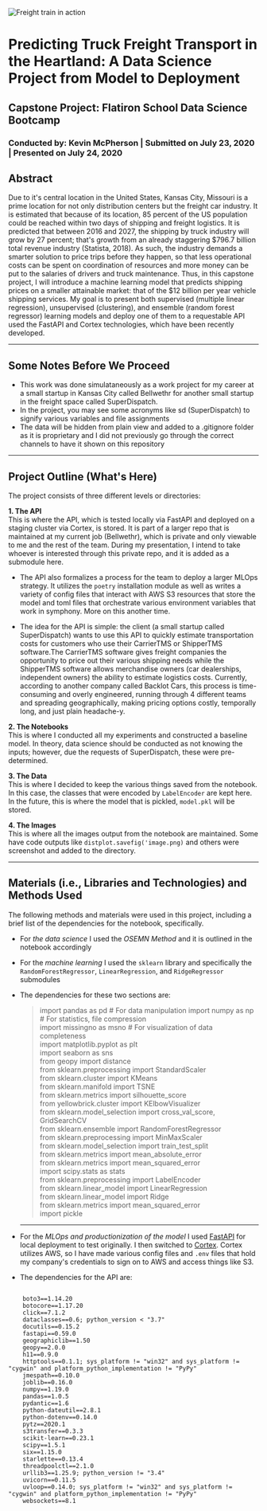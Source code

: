 ![Freight train in action](https://ithinkbigger.com/wp-content/uploads/2019/03/freight-logistics-708x440.jpg)

# Predicting Truck Freight Transport in the Heartland: A Data Science Project from Model to Deployment
## Capstone Project: Flatiron School Data Science Bootcamp

### Conducted by: Kevin McPherson | Submitted on July 23, 2020 | Presented on July 24, 2020

## Abstract

Due to it's central location in the United States, Kansas City, Missouri is
a prime location for not only distribution centers but the freight car industry. It is estimated that because of its location, 85 percent of the US population could be reached within two days of shipping and freight logistics. It is predicted that between 2016 and 2027, the shipping by truck industry will grow by 27 percent; that's growth from an already staggering $796.7 billion total revenue industry (Statista, 2018). As such, the industry demands a smarter solution to price trips before they happen, so that less operational costs can be spent on coordination of resources and more money can be put to the salaries of drivers and truck maintenance. Thus, in this capstone project, I will introduce a machine learning model that predicts shipping prices on a smaller attainable market: that of the $12 billion per year vehicle shipping services. My goal is to present both supervised (multiple linear regression), unsupervised (clustering), and ensemble (random forest regressor) learning models and deploy one of them to a requestable API used the FastAPI and Cortex technologies, which have been recently developed. 

---

## Some Notes Before We Proceed

* This work was done simulataneously as a work project for my career at a small startup in Kansas City called Bellwethr for another small startup in  the freight space called SuperDispatch. 
* In the project, you may see some acronyms like sd (SuperDispatch) to signify various variables and file assignments
* The data will be hidden from plain view and added to a .gitignore folder as it is proprietary and I did not previously go through the correct channels to have it shown on this repository

---

## Project Outline (What's Here)

The project consists of three different levels or directories:

**1. The API** <br>
This is where the API, which is tested locally via FastAPI and deployed on a staging cluster via Cortex, is stored. It is part of a larger repo that is maintained at my current job (Bellwethr), which is private and only viewable to me and the rest of the team. During my presentation, I intend to take whoever is interested through this private repo, and it is added as a submodule here. 

- The API also formalizes a process for the team to deploy a larger MLOps strategy. It utilizes the `poetry` installation module as well as writes a variety of config files that interact with AWS S3 resources that store the model and toml files that orchestrate various environment variables that work in symphony. More on this another time. 

- The idea for the API is simple: the client (a small startup called SuperDispatch) wants to use this API to quickly estimate transportation costs for customers who use their CarrierTMS or ShipperTMS software.The CarrierTMS software gives freight companies the opportunity to price out their various shipping needs while the ShipperTMS software allows merchandise owners (car dealerships, independent owners) the ability to estimate logistics costs. Currently, according to another company called Backlot Cars, this process is time-consuming and overly engineered, running through 4 different teams and spreading geographically, making pricing options costly, temporally long, and just plain headache-y. 

**2. The Notebooks** <br>
This is where I conducted all my experiments and constructed a baseline model. In theory, data science should be conducted as not knowing the inputs; however, due the requests of SuperDispatch, these were pre-determined. 

**3. The Data** <br>
This is where I decided to keep the various things saved from the notebook. In this case, the classes that were encoded by `LabelEncoder` are kept here. In the future, this is where the model that is pickled, `model.pkl` will be stored.

**4. The Images** <br>
This is where all the images output from the notebook are maintained. Some have code outputs like `distplot.savefig('image.png)` and others were screenshot and added to the directory.

---

## Materials (i.e., Libraries and Technologies) and Methods Used

The following methods and materials were used in this project, including a brief list of the dependencies for the notebook, specifically.

- For *the data science* I used the *OSEMN Method* and it is outlined in the notebook accordingly

- For the *machine learning* I used the `sklearn` library and specifically the `RandomForestRegressor`, `LinearRegression`, and `RidgeRegressor` submodules

- The dependencies for these two sections are:
   
    
    > import pandas as pd # For data manipulation 
    > import numpy as np # For statistics, file compression <br>
    > import missingno as msno # For visualization of data completeness <br>
    > import matplotlib.pyplot as plt <br>
    import seaborn as sns <br>
    from geopy import distance <br>
    from sklearn.preprocessing import StandardScaler <br>
    from sklearn.cluster import KMeans <br>
    from sklearn.manifold import TSNE <br>
    from sklearn.metrics import silhouette_score <br>
    from yellowbrick.cluster import KElbowVisualizer <br>
    from sklearn.model_selection import cross_val_score, GridSearchCV <br>
    from sklearn.ensemble import RandomForestRegressor <br>
    from sklearn.preprocessing import MinMaxScaler <br>
    from sklearn.model_selection import train_test_split <br>
    from sklearn.metrics import mean_absolute_error <br>
    from sklearn.metrics import mean_squared_error <br>
    import scipy.stats as stats <br>
    from sklearn.preprocessing import LabelEncoder <br>
    from sklearn.linear_model import LinearRegression <br>
    from sklearn.linear_model import Ridge <br>
    from sklearn.metrics import mean_squared_error <br>
    import pickle <br>
    ----

- For the *MLOps and productionization of the model* I used [FastAPI](https://fastapi.tiangolo.com/) for local deployment to test originally. I then switched to [Cortex](cortex.dev). Cortex utilizes AWS, so I have made various config files and `.env` files that hold my company's credentials to sign on to AWS and access things like S3.

- The dependencies for the API are:
<code>
    boto3==1.14.20
    botocore==1.17.20
    click==7.1.2
    dataclasses==0.6; python_version < "3.7"
    docutils==0.15.2
    fastapi==0.59.0
    geographiclib==1.50
    geopy==2.0.0
    h11==0.9.0
    httptools==0.1.1; sys_platform != "win32" and sys_platform != "cygwin" and platform_python_implementation != "PyPy" 
    jmespath==0.10.0
    joblib==0.16.0
    numpy==1.19.0 
    pandas==1.0.5
    pydantic==1.6
    python-dateutil==2.8.1
    python-dotenv==0.14.0
    pytz==2020.1
    s3transfer==0.3.3
    scikit-learn==0.23.1
    scipy==1.5.1
    six==1.15.0
    starlette==0.13.4
    threadpoolctl==2.1.0
    urllib3==1.25.9; python_version != "3.4"
    uvicorn==0.11.5
    uvloop==0.14.0; sys_platform != "win32" and sys_platform != "cygwin" and platform_python_implementation != "PyPy"
    websockets==8.1
</code>